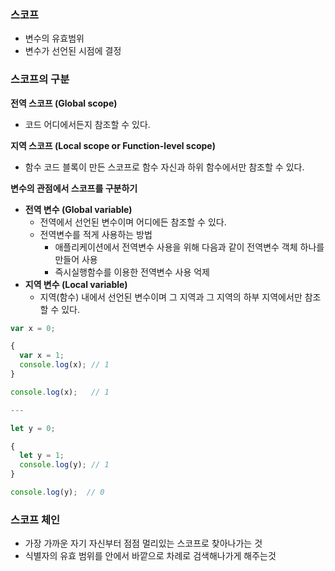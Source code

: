 ### **스코프**

- 변수의 유효범위
- 변수가 선언된 시점에 결정

### **스코프의 구분**

**전역 스코프 (Global scope)**

- 코드 어디에서든지 참조할 수 있다.

**지역 스코프 (Local scope or Function-level scope)**

- 함수 코드 블록이 만든 스코프로 함수 자신과 하위 함수에서만 참조할 수 있다.

**변수의 관점에서 스코프를 구분하기**

- **전역 변수 (Global variable)**
  - 전역에서 선언된 변수이며 어디에든 참조할 수 있다.
  - 전역변수를 적게 사용하는 방법
    - 애플리케이션에서 전역변수 사용을 위해 다음과 같이 전역변수 객체 하나를 만들어 사용
    - 즉시실행함수를 이용한 전역변수 사용 억제
- **지역 변수 (Local variable)**
  - 지역(함수) 내에서 선언된 변수이며 그 지역과 그 지역의 하부 지역에서만 참조할 수 있다.

```js
var x = 0;

{
  var x = 1;
  console.log(x); // 1
}

console.log(x);   // 1

---

let y = 0;

{
  let y = 1;
  console.log(y); // 1
}

console.log(y);  // 0
```

### 스코프 체인

- 가장 가까운 자기 자신부터 점점 멀리있는 스코프로 찾아나가는 것
- 식별자의 유효 범위를 안에서 바깥으로 차례로 검색해나가게 해주는것
